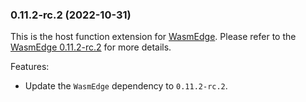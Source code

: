 ### 0.11.2-rc.2 (2022-10-31)

This is the host function extension for [WasmEdge](https://github.com/WasmEdge/WasmEdge).
Please refer to the [WasmEdge 0.11.2-rc.2](https://github.com/WasmEdge/WasmEdge/releases/tag/0.11.2-rc.2) for more details.

Features:

* Update the `WasmEdge` dependency to `0.11.2-rc.2`.
